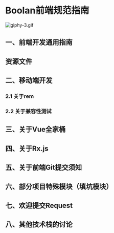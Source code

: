 # Boolan前端规范指南

![giphy-3.gif](http://upload-images.jianshu.io/upload_images/712028-14d2ec53cd4c3e5b.gif?imageMogr2/auto-orient/strip%7CimageView2/2/w/1240)

## 一、前端开发通用指南
## 资源文件
## 

## 二、移动端开发
### 2.1 关于rem
### 2.2 关于兼容性测试

## 三、关于Vue全家桶

## 四、关于Rx.js

## 五、关于前端Git提交须知

## 六、部分项目特殊模块（填坑模块）

## 七、欢迎提交Request

## 八、其他技术栈的讨论